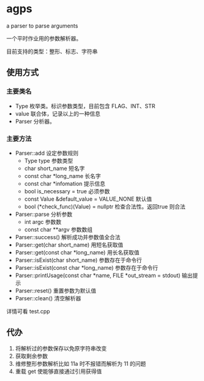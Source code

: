 # agps

a parser to parse arguments

一个平时作业用的参数解析器。

目前支持的类型：整形、标志、字符串

## 使用方式

### 主要类名

- Type 枚举类。标识参数类型，目前包含 FLAG、INT、STR
- value 联合体，记录以上的一种信息
- Parser 分析器。

### 主要方法

- Parser::add 设定参数规则
	- Type type 参数类型
	- char short_name 短名字
	- const char *long_name 长名字
	- const char *infomation 提示信息
	- bool is_necessary = true 必须参数
	- const Value &default_value = VALUE_NONE 默认值
	- bool (*check_func)(Value) = nullptr 检查合法性。返回true 则合法
- Parser::parse 分析参数
	- int argc 参数数
	- const char **argv 参数数组
- Parser::success() 解析成功并参数值全合法
- Parser::get(char short_name) 用短名获取值
- Parser::get(const char *long_name) 用长名获取值
- Parser::isExist(char short_name) 参数存在于命令行
- Parser::isExist(const char *long_name) 参数存在于命令行
- Parser::printUsage(const char *name, FILE *out_stream = stdout) 输出提示
- Parser::reset() 重置参数为默认值
- Parser::clean() 清空解析器

详情可看 test.cpp

## 代办

1. 将解析过的参数保存以免原字符串改变
2. 获取剩余参数
3. 维修整形参数解析比如 11a 时不报错而解析为 11 的问题
4. 重载 get 使能够直接通过引用获得值